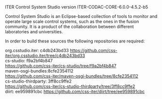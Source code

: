 ITER Control System Studio version ITER-CODAC-CORE-6.0.0-4.5.2-b5

Control System Studio is an Eclipse-based collection of tools
to monitor and operate large scale control systems, such as the
ones in the fusion community. It is a product of the collaboration
between different laboratories and universities.

In order to build these sources the following repositories are required:
				   
org.csstudio.iter: c4db243bd33
<https://github.com/css-iter/org.csstudio.iter/tree/c4db243bd33>  
cs-studio: f9a2bf4b847  
<https://github.com/css-iter/cs-studio/tree/f9a2bf4b847>  
maven-osgi-bundles:8cfe2354112  
<https://github.com/css-iter/maven-osgi-bundles/tree/8cfe2354112>  
cs-studio-thirdparty: 3ff8cc9ffe2  
<https://github.com/css-iter/cs-studio-thirdparty/tree/3ff8cc9ffe2>  
diirt: ee959891cbc
<https://github.com/css-iter/diirt/tree/ee959891cbc>


